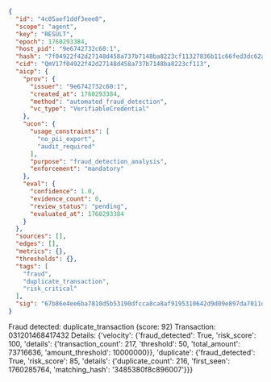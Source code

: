 ```json
{
  "id": "4c05aef1ddf3eee8",
  "scope": "agent",
  "key": "RESULT",
  "epoch": 1760293384,
  "host_pid": "9e6742732c60:1",
  "hash": "7f04922f42d27148d458a737b7148ba8223cf11327836b11c66fed3dc62a1324",
  "cid": "QmV17f04922f42d27148d458a737b7148ba8223cf113",
  "aicp": {
    "prov": {
      "issuer": "9e6742732c60:1",
      "created_at": 1760293384,
      "method": "automated_fraud_detection",
      "vc_type": "VerifiableCredential"
    },
    "ucon": {
      "usage_constraints": [
        "no_pii_export",
        "audit_required"
      ],
      "purpose": "fraud_detection_analysis",
      "enforcement": "mandatory"
    },
    "eval": {
      "confidence": 1.0,
      "evidence_count": 0,
      "review_status": "pending",
      "evaluated_at": 1760293384
    }
  },
  "sources": [],
  "edges": [],
  "metrics": {},
  "thresholds": {},
  "tags": [
    "fraud",
    "duplicate_transaction",
    "risk_critical"
  ],
  "sig": "67b86e4ee6ba7810d5b53190dfcca8ca8af9195310642d9d09e897da7011dfe3"
}
```

Fraud detected: duplicate_transaction (score: 92)
Transaction: 031201468417432
Details: {'velocity': {'fraud_detected': True, 'risk_score': 100, 'details': {'transaction_count': 217, 'threshold': 50, 'total_amount': 73716636, 'amount_threshold': 10000000}}, 'duplicate': {'fraud_detected': True, 'risk_score': 85, 'details': {'duplicate_count': 216, 'first_seen': 1760285764, 'matching_hash': '3485380f8c896007'}}}